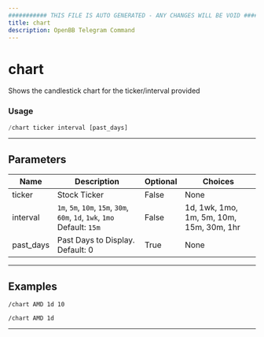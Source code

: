```yaml
---
########### THIS FILE IS AUTO GENERATED - ANY CHANGES WILL BE VOID ###########
title: chart
description: OpenBB Telegram Command
---
```


# chart

Shows the candlestick chart for the ticker/interval provided

### Usage

```python wordwrap
/chart ticker interval [past_days]
```

---

## Parameters

| Name | Description | Optional | Choices |
| ---- | ----------- | -------- | ------- |
| ticker | Stock Ticker | False | None |
| interval | `1m`, `5m`, `10m`, `15m`, `30m`, `60m`, `1d`, `1wk`, `1mo` Default: `15m` | False | 1d, 1wk, 1mo, 1m, 5m, 10m, 15m, 30m, 1hr |
| past_days | Past Days to Display. Default: 0 | True | None |


---

## Examples

```
/chart AMD 1d 10
```

```
/chart AMD 1d
```

---
